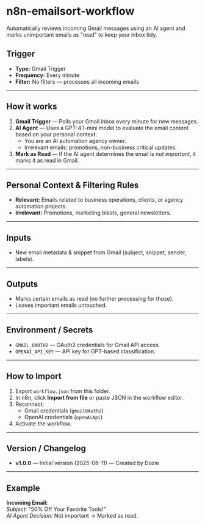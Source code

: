 # n8n-emailsort-workflow
Automatically reviews incoming Gmail messages using an AI agent and marks unimportant emails as "read" to keep your inbox tidy.

## Trigger
- **Type:** Gmail Trigger  
- **Frequency:** Every minute  
- **Filter:** No filters — processes all incoming emails

---

## How it works
1. **Gmail Trigger** — Polls your Gmail inbox every minute for new messages.
2. **AI Agent** — Uses a GPT-4.1-mini model to evaluate the email content based on your personal context:
   - You are an AI automation agency owner.
   - Irrelevant emails: promotions, non-business critical updates.
3. **Mark as Read** — If the AI agent determines the email is *not important*, it marks it as read in Gmail.

---

## Personal Context & Filtering Rules
- **Relevant:** Emails related to business operations, clients, or agency automation projects.
- **Irrelevant:** Promotions, marketing blasts, general newsletters.

---

## Inputs
- New email metadata & snippet from Gmail (subject, snippet, sender, labels).

---

## Outputs
- Marks certain emails as read (no further processing for those).
- Leaves important emails untouched.

---

## Environment / Secrets
- `GMAIL_OAUTH2` — OAuth2 credentials for Gmail API access.
- `OPENAI_API_KEY` — API key for GPT-based classification.

---

## How to Import
1. Export `workflow.json` from this folder.
2. In n8n, click **Import from file** or paste JSON in the workflow editor.
3. Reconnect:
   - Gmail credentials (`gmailOAuth2`)
   - OpenAI credentials (`openAiApi`)
4. Activate the workflow.

---

## Version / Changelog
- **v1.0.0** — Initial version (2025-08-11) — Created by Dozie

---

## Example
**Incoming Email:**  
_Subject:_ "50% Off Your Favorite Tools!"  
_AI Agent Decision:_ Not important → Marked as read.
